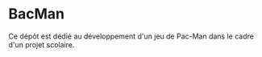 ﻿# BacMan

Ce dépôt est dédié au développement d'un jeu de Pac-Man dans le cadre d'un projet scolaire.